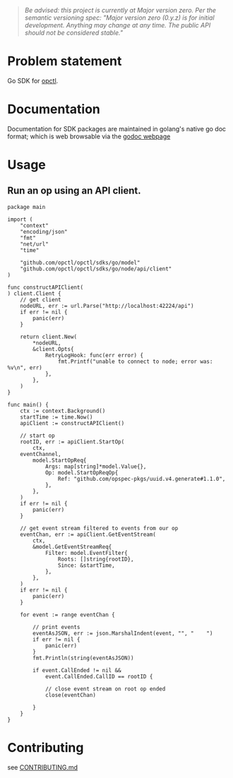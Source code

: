 
> *Be advised: this project is currently at Major version zero. Per the
> semantic versioning spec: "Major version zero (0.y.z) is for initial
> development. Anything may change at any time. The public API should
> not be considered stable."*

# Problem statement
Go SDK for [opctl](https://opctl.io).


# Documentation
Documentation for SDK packages are maintained in golang's native go doc format; which is web browsable via the [godoc webpage](https://pkg.go.dev/mod/github.com/opctl/opctl/sdks/go)


# Usage

## Run an op using an API client.
```golang
package main

import (
	"context"
	"encoding/json"
	"fmt"
	"net/url"
	"time"

	"github.com/opctl/opctl/sdks/go/model"
	"github.com/opctl/opctl/sdks/go/node/api/client"
)

func constructAPIClient(
) client.Client {
	// get client
	nodeURL, err := url.Parse("http://localhost:42224/api")
	if err != nil {
		panic(err)
	}

	return client.New(
		*nodeURL,
		&client.Opts{
			RetryLogHook: func(err error) {
				fmt.Printf("unable to connect to node; error was: %v\n", err)
			},
		},
	)
}

func main() {
    ctx := context.Background()
	startTime := time.Now()
	apiClient := constructAPIClient()

	// start op
	rootID, err := apiClient.StartOp(
		ctx,
    eventChannel,
		model.StartOpReq{
			Args: map[string]*model.Value{},
			Op: model.StartOpReqOp{
				Ref: "github.com/opspec-pkgs/uuid.v4.generate#1.1.0",
			},
		},
	)
	if err != nil {
		panic(err)
	}

	// get event stream filtered to events from our op
	eventChan, err := apiClient.GetEventStream(
		ctx,
		&model.GetEventStreamReq{
			Filter: model.EventFilter{
				Roots: []string{rootID},
				Since: &startTime,
			},
		},
	)
	if err != nil {
		panic(err)
	}

	for event := range eventChan {

		// print events
		eventAsJSON, err := json.MarshalIndent(event, "", "    ")
		if err != nil {
			panic(err)
		}
		fmt.Println(string(eventAsJSON))

		if event.CallEnded != nil &&
			event.CallEnded.CallID == rootID {

			// close event stream on root op ended
			close(eventChan)

		}
	}
}
```


# Contributing
see [CONTRIBUTING.md](CONTRIBUTING.md)
